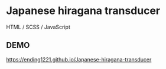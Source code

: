 # Japanese hiragana transducer

HTML / SCSS / JavaScript

## DEMO

https://ending1221.github.io/Japanese-hiragana-transducer
